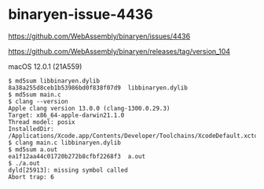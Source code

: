 # binaryen-issue-4436
https://github.com/WebAssembly/binaryen/issues/4436

https://github.com/WebAssembly/binaryen/releases/tag/version_104

macOS 12.0.1 (21A559)

```
$ md5sum libbinaryen.dylib 
8a38a255d8ceb1b53986bd0f838f07d9  libbinaryen.dylib
$ md5sum main.c 
$ clang --version
Apple clang version 13.0.0 (clang-1300.0.29.3)
Target: x86_64-apple-darwin21.1.0
Thread model: posix
InstalledDir: /Applications/Xcode.app/Contents/Developer/Toolchains/XcodeDefault.xctoolchain/usr/bin
$ clang main.c libbinaryen.dylib 
$ md5sum a.out 
ea1f12aa44c01720b272b8cfbf2268f3  a.out
$ ./a.out 
dyld[25913]: missing symbol called
Abort trap: 6
```

